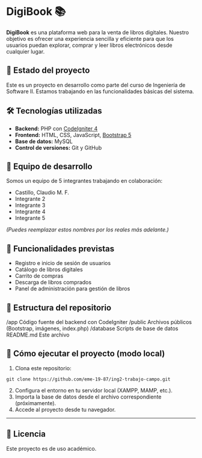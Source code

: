 # DigiBook 📚

**DigiBook** es una plataforma web para la venta de libros digitales. Nuestro objetivo es ofrecer una experiencia sencilla y eficiente para que los usuarios puedan explorar, comprar y leer libros electrónicos desde cualquier lugar.

## 🚀 Estado del proyecto

Este es un proyecto en desarrollo como parte del curso de Ingeniería de Software II. Estamos trabajando en las funcionalidades básicas del sistema.

## 🛠️ Tecnologías utilizadas

- **Backend:** PHP con [CodeIgniter 4](https://codeigniter.com/)
- **Frontend:** HTML, CSS, JavaScript, [Bootstrap 5](https://getbootstrap.com/)
- **Base de datos:** MySQL
- **Control de versiones:** Git y GitHub

## 👥 Equipo de desarrollo

Somos un equipo de 5 integrantes trabajando en colaboración:

- Castillo, Claudio M. F.
- Integrante 2  
- Integrante 3  
- Integrante 4  
- Integrante 5  

*(Puedes reemplazar estos nombres por los reales más adelante.)*

## 📌 Funcionalidades previstas

- Registro e inicio de sesión de usuarios  
- Catálogo de libros digitales  
- Carrito de compras  
- Descarga de libros comprados  
- Panel de administración para gestión de libros  

## 📁 Estructura del repositorio

/app Código fuente del backend con CodeIgniter 
/public Archivos públicos (Bootstrap, imágenes, index.php) 
/database Scripts de base de datos
README.md Este archivo


## 🔧 Cómo ejecutar el proyecto (modo local)

1. Clona este repositorio:
```
git clone https://github.com/eme-19-87/ing2-trabajo-campo.git
```
2. Configura el entorno en tu servidor local (XAMPP, MAMP, etc.).
3. Importa la base de datos desde el archivo correspondiente (próximamente).
4. Accede al proyecto desde tu navegador.

---

## 📄 Licencia

Este proyecto es de uso académico.
